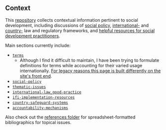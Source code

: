 ## Context

This [repository](https://github.com/aaronkyle/social-development/) collects contextual information pertinent to social development, including discussions of [social policy](./social-policy/), [international-](./international-law_good-practice/) and [country-](./country-safeguard-systems) law and regulatory frameworks, and [helpful resources for social development practitioners](./ifi-implementation-resources/).

Main sections currently include:

* [`terms`](https://github.com/aaronkyle/terms)
   - Although I find it difficult to maintain, I have been trying to formulate definitions for terms while accounting for their varied usage internationally. [For legacy reasons this page is built differently on the site's front end](http://applied-anthro.com/terms/terminology.html).
* [`social-policy`](http://applied-anthro.com/social-policy)
* [`thematic-issues`](http://applied-anthro.com/thematic-issues)
* [`international-law_good-practice`](http://applied-anthro.com/international-law_good-practice)
 * [`ifi-implementation-resources`](http://applied-anthro.com/ifi-implementation-resources)
* [`country-safeguard-systems`](http://applied-anthro.com/country-safeguard-systems)
 * [`accountability-mechanisms`](hhttp://applied-anthro.com/accountability-mechanisms)

Also check out the [references folder](./ref/) for spreadsheet-formatted bibliographics for topical issues.
